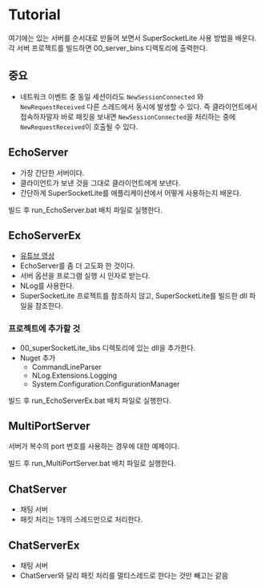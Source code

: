 # Tutorial
여기에는 있는 서버를 순서대로 만들어 보면서 SuperSocketLite 사용 방법을 배운다.  
각 서버 프로젝트를 빌드하면 00_server_bins 디렉토리에 출력한다.  
    
  
## 중요
- 네트워크 이벤트 중 동일 세션이라도 `NewSessionConnected` 와 `NewRequestReceived` 다른 스레드에서 동시에 발생할 수 있다. 즉 클라이언트에서 접속하자말자 바로 패킷을 보내면 `NewSessionConnected`을 처리하는 중에 `NewRequestReceived`이 호출될 수 있다.
  
  
  
## EchoServer
- 가장 간단한 서버이다.
- 클라이언트가 보낸 것을 그대로 클라이언트에게 보낸다.
- 간단하게 SuperSocketLite를 애플리케이션에서 어떻게 사용하는지 배운다.  
  
빌드 후 run_EchoServer.bat 배치 파일로 실행한다.
    
  
  
## EchoServerEx
- [유튜브 영상](https://youtu.be/ZgzMuHE43hU )
- EchoServer를 좀 더 고도화 한 것이다.
- 서버 옵션을 프로그램 실행 시 인자로 받는다.
- NLog를 사용한다.
- SuperSocketLite 프로젝트를 참조하지 않고, SuperSocketLite를 빌드한 dll 파일을 참조한다.
  
### 프로젝트에 추가할 것 
- 00_superSocketLite_libs 디렉토리에 있는 dll을 추가한다.
- Nuget 추가 
    - CommandLineParser
	- NLog.Extensions.Logging
	- System.Configuration.ConfigurationManager
  
빌드 후 run_EchoServerEx.bat 배치 파일로 실행한다. 
  
  
  
## MultiPortServer  
서버가 복수의 port 번호를 사용하는 경우에 대한 예제이다.  
  
빌드 후 run_MultiPortServer.bat 배치 파일로 실행한다. 
  
  
## ChatServer
- 채팅 서버
- 패킷 처리는 1개의 스레드만으로 처리한다.
  
  
## ChatServerEx  
- 채팅 서버
- ChatServer와 달리 패킷 처리를 멀티스레드로 한다는 것만 빼고는 같음